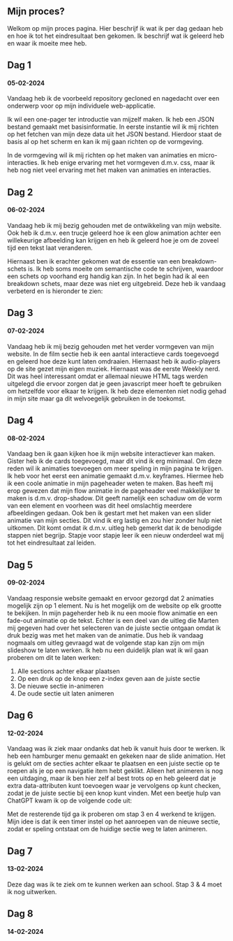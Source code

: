 ## Mijn proces?
Welkom op mijn proces pagina. Hier beschrijf ik wat ik per dag gedaan heb en hoe ik tot het eindresultaat ben gekomen. Ik beschrijf wat ik geleerd heb en waar ik moeite mee heb.

## Dag 1
#### 05-02-2024
Vandaag heb ik de voorbeeld repository gecloned en nagedacht over een onderwerp voor op mijn individuele web-applicatie. 

Ik wil een one-pager ter introductie van mijzelf maken. Ik heb een JSON bestand gemaakt met basisinformatie. In eerste instantie wil ik mij richten op het fetchen van mijn deze data uit het JSON bestand. Hierdoor staat de basis al op het scherm en kan ik mij gaan richten op de vormgeving. 

In de vormgeving wil ik mij richten op het maken van animaties en micro-interacties. Ik heb enige ervaring met het vormgeven d.m.v. css, maar ik heb nog niet veel ervaring met het maken van animaties en interacties. 


## Dag 2
#### 06-02-2024
Vandaag heb ik mij bezig gehouden met de ontwikkeling van mijn website. Ook heb ik d.m.v. een trucje geleerd hoe ik een glow animation achter een willekeurige afbeelding kan krijgen en heb ik geleerd hoe je om de zoveel tijd een tekst laat veranderen.

Hiernaast ben ik erachter gekomen wat de essentie van een breakdown-schets is. Ik heb soms moeite om semantische code te schrijven, waardoor een schets op voorhand erg handig kan zijn. In het begin had ik al een breakdown schets, maar deze was niet erg uitgebreid. Deze heb ik vandaag verbeterd en is hieronder te zien:


## Dag 3
#### 07-02-2024
Vandaag heb ik mij bezig gehouden met het verder vormgeven van mijn website. In de film sectie heb ik een aantal interactieve cards toegevoegd en geleerd hoe deze kunt laten omdraaien. Hiernaast heb ik audio-players op de site gezet mijn eigen muziek. Hiernaast was de eerste Weekly nerd. Dit was heel interessant omdat er allemaal nieuwe HTML tags werden uitgelegd die ervoor zorgen dat je geen javascript meer hoeft te gebruiken om hetzelfde voor elkaar te krijgen. Ik heb deze elementen niet nodig gehad in mijn site maar ga dit welvoegelijk gebruiken in de toekomst.


## Dag 4
#### 08-02-2024
Vandaag ben ik gaan kijken hoe ik mijn website interactiever kan maken. Gister heb ik de cards toegevoegd, maar dit vind ik erg minimaal. Om deze reden wil ik animaties toevoegen om meer speling in mijn pagina te krijgen. Ik heb voor het eerst een animatie gemaakt d.m.v. keyframes. Hiermee heb ik een coole animatie in mijn pageheader weten te maken. Bas heeft mij erop gewezen dat mijn flow animatie in de pageheader veel makkelijker te maken is d.m.v. drop-shadow. Dit geeft namelijk een schaduw om de vorm van een element en voorheen was dit heel omslachtig meerdere afbeeldingen gedaan. Ook ben ik gestart met het maken van een slider animatie van mijn secties. Dit vind ik erg lastig en zou hier zonder hulp niet uitkomen. Dit komt omdat ik d.m.v. uitleg heb gemerkt dat ik de benodigde stappen niet begrijp. Stapje voor stapje leer ik een nieuw onderdeel wat mij tot het eindresultaat zal leiden.


## Dag 5
#### 09-02-2024
Vandaag responsie website gemaakt en ervoor gezorgd dat 2 animaties mogelijk zijn op 1 element. Nu is het mogelijk om de website op elk grootte te bekijken. In mijn pageherder heb ik nu een mooie flow animatie en een fade-out animatie op de tekst. Echter is een deel van de uitleg die Marten mij gegeven had over het selecteren van de juiste sectie ontgaan omdat ik druk bezig was met het maken van de animatie. Dus heb ik vandaag nogmaals om uitleg gevraagd wat de volgende stap kan zijn om mijn slideshow te laten werken. Ik heb nu een duidelijk plan wat ik wil gaan proberen om dit te laten werken:
1. Alle sections achter elkaar plaatsen
2. Op een druk op de knop een z-index geven aan de juiste sectie
3. De nieuwe sectie in-animeren
4. De oude sectie uit laten animeren


## Dag 6
#### 12-02-2024
Vandaag was ik ziek maar ondanks dat heb ik vanuit huis door te werken. Ik heb een  hamburger menu gemaakt en gekeken naar de slide animation. Het is gelukt om de secties achter elkaar te plaatsen en een juiste sectie op te roepen als je op een navigatie item hebt geklikt. Alleen het animeren is nog een uitdaging, maar ik ben hier zelf al best trots op en heb geleerd dat je extra data-attributen kunt toevoegen waar je vervolgens op kunt checken, zodat je de juiste sectie bij een knop kunt vinden. Met een beetje hulp van ChatGPT kwam ik op de volgende code uit:



Met de resterende tijd ga ik proberen om stap 3 en 4 werkend te krijgen. Mijn idee is dat ik een timer instel op het aanroepen van de nieuwe sectie, zodat er speling ontstaat om de huidige sectie weg te laten animeren.


## Dag 7
#### 13-02-2024
Deze dag was ik te ziek om te kunnen werken aan school. Stap 3 & 4 moet ik nog uitwerken.


## Dag 8
#### 14-02-2024

